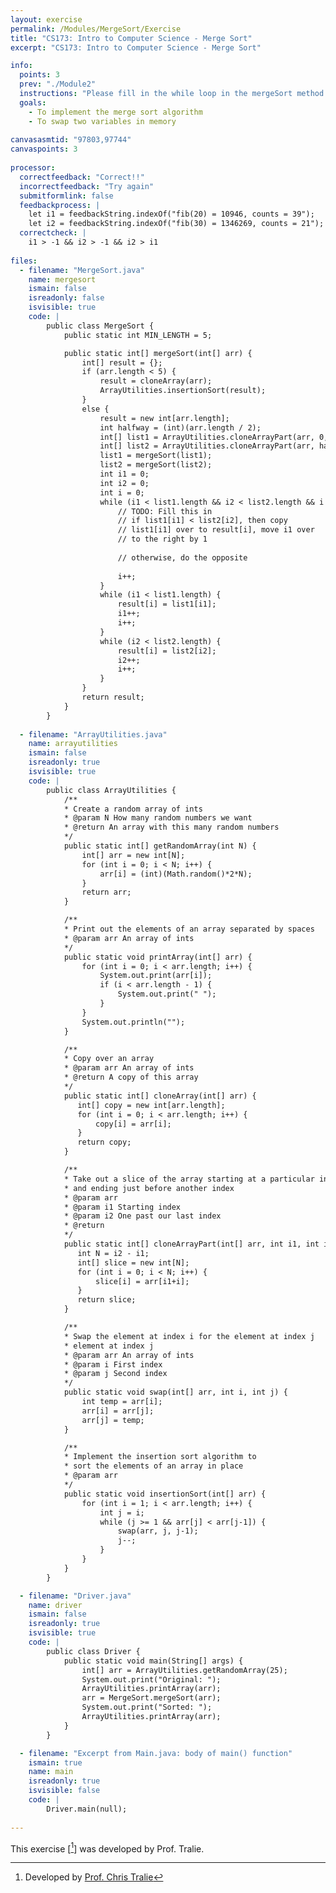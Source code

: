 ```yaml
---
layout: exercise
permalink: /Modules/MergeSort/Exercise
title: "CS173: Intro to Computer Science - Merge Sort"
excerpt: "CS173: Intro to Computer Science - Merge Sort"

info:
  points: 3
  prev: "./Module2"
  instructions: "Please fill in the while loop in the mergeSort method that performs the merging step.  Below is the majority of the code for merge sort, as well as some array utilities we wrote last lab. The main method fills in a random array, prints that array, calls the mergeSort method, and then prints the result. If you've done this properly, the resulting array will come back in sorted order."
  goals:
    - To implement the merge sort algorithm
    - To swap two variables in memory
    
canvasasmtid: "97803,97744"    
canvaspoints: 3
    
processor:  
  correctfeedback: "Correct!!" 
  incorrectfeedback: "Try again"
  submitformlink: false
  feedbackprocess: | 
    let i1 = feedbackString.indexOf("fib(20) = 10946, counts = 39");
    let i2 = feedbackString.indexOf("fib(30) = 1346269, counts = 21"); 
  correctcheck: |
    i1 > -1 && i2 > -1 && i2 > i1
 
files:
  - filename: "MergeSort.java"
    name: mergesort
    ismain: false
    isreadonly: false
    isvisible: true
    code: |
        public class MergeSort {
            public static int MIN_LENGTH = 5;

            public static int[] mergeSort(int[] arr) {
                int[] result = {};
                if (arr.length < 5) {
                    result = cloneArray(arr);
                    ArrayUtilities.insertionSort(result);
                }
                else {
                    result = new int[arr.length];
                    int halfway = (int)(arr.length / 2);
                    int[] list1 = ArrayUtilities.cloneArrayPart(arr, 0, halfway);
                    int[] list2 = ArrayUtilities.cloneArrayPart(arr, halfway, arr.length);
                    list1 = mergeSort(list1);
                    list2 = mergeSort(list2);
                    int i1 = 0;
                    int i2 = 0;
                    int i = 0;
                    while (i1 < list1.length && i2 < list2.length && i < result.length) {
                        // TODO: Fill this in
                        // if list1[i1] < list2[i2], then copy 
                        // list1[i1] over to result[i], move i1 over
                        // to the right by 1
                        
                        // otherwise, do the opposite
                        
                        i++;
                    }
                    while (i1 < list1.length) {
                        result[i] = list1[i1];
                        i1++;
                        i++;
                    }
                    while (i2 < list2.length) {
                        result[i] = list2[i2];
                        i2++;
                        i++;
                    }
                }
                return result;
            }    
        }
        
  - filename: "ArrayUtilities.java"
    name: arrayutilities
    ismain: false
    isreadonly: true
    isvisible: true
    code: |
        public class ArrayUtilities {
            /**
            * Create a random array of ints
            * @param N How many random numbers we want
            * @return An array with this many random numbers
            */
            public static int[] getRandomArray(int N) {
                int[] arr = new int[N];
                for (int i = 0; i < N; i++) {
                    arr[i] = (int)(Math.random()*2*N);
                }
                return arr;
            }

            /**
            * Print out the elements of an array separated by spaces
            * @param arr An array of ints
            */
            public static void printArray(int[] arr) {
                for (int i = 0; i < arr.length; i++) {
                    System.out.print(arr[i]);
                    if (i < arr.length - 1) {
                        System.out.print(" ");
                    }
                }
                System.out.println("");
            }

            /**
            * Copy over an array
            * @param arr An array of ints
            * @return A copy of this array
            */
            public static int[] cloneArray(int[] arr) {
               int[] copy = new int[arr.length];
               for (int i = 0; i < arr.length; i++) {
                   copy[i] = arr[i];
               }
               return copy;
            }

            /**
            * Take out a slice of the array starting at a particular index
            * and ending just before another index
            * @param arr
            * @param i1 Starting index
            * @param i2 One past our last index
            * @return 
            */
            public static int[] cloneArrayPart(int[] arr, int i1, int i2) {
               int N = i2 - i1;
               int[] slice = new int[N];
               for (int i = 0; i < N; i++) {
                   slice[i] = arr[i1+i];
               }
               return slice;
            }

            /**
            * Swap the element at index i for the element at index j
            * element at index j
            * @param arr An array of ints
            * @param i First index
            * @param j Second index
            */
            public static void swap(int[] arr, int i, int j) {
                int temp = arr[i];
                arr[i] = arr[j];
                arr[j] = temp;
            }

            /**
            * Implement the insertion sort algorithm to
            * sort the elements of an array in place
            * @param arr 
            */
            public static void insertionSort(int[] arr) {
                for (int i = 1; i < arr.length; i++) {
                    int j = i;
                    while (j >= 1 && arr[j] < arr[j-1]) {
                        swap(arr, j, j-1);
                        j--;
                    }
                }
            }
        }

  - filename: "Driver.java"
    name: driver
    ismain: false
    isreadonly: true
    isvisible: true
    code: | 
        public class Driver {
            public static void main(String[] args) {
                int[] arr = ArrayUtilities.getRandomArray(25);
                System.out.print("Original: ");
                ArrayUtilities.printArray(arr);
                arr = MergeSort.mergeSort(arr);
                System.out.print("Sorted: ");
                ArrayUtilities.printArray(arr);
            }
        }    

  - filename: "Excerpt from Main.java: body of main() function"
    ismain: true
    name: main
    isreadonly: true
    isvisible: false
    code: |
        Driver.main(null);
        
---
```


This exercise \[[^1]\] was developed by Prof. Tralie.

[^1]: Developed by [Prof. Chris Tralie](https://www.ursinus.edu/live/profiles/4502-christopher-j-tralie)